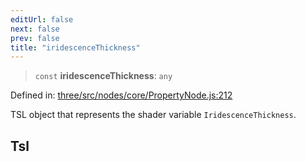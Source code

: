 ```yaml
---
editUrl: false
next: false
prev: false
title: "iridescenceThickness"
---
```


> `const` **iridescenceThickness**: `any`

Defined in: [three/src/nodes/core/PropertyNode.js:212](https://github.com/DefinitelyMaybe/three-i18n/blob/fa57b79433d1c349ffb23a78727299c8d4190136/three/src/nodes/core/PropertyNode.js#L212)

TSL object that represents the shader variable `IridescenceThickness`.

## Tsl
